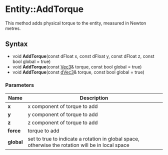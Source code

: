 # Entity::AddTorque #
This method adds physical torque to the entity, measured in Newton metres.

## Syntax ##
- void **AddTorque**(const dFloat x, const dFloat y, const dFloat z, const bool global = true)
- void **AddTorque**(const [Vec3](CPP_Vec3.md)& torque, const bool global = true)
- void **AddTorque**(const [dVec3](CPP_dVec3.md)& torque, const bool global = true)

### Parameters ###
| Name | Description |
| - | - |
| **x** | x component of torque to add |
| **y** | y component of torque to add |
| **z** | z component of torque to add |
| **force** | torque to add |
| **global** | set to true to indicate a rotation in global space, otherwise the rotation will be in local space |
